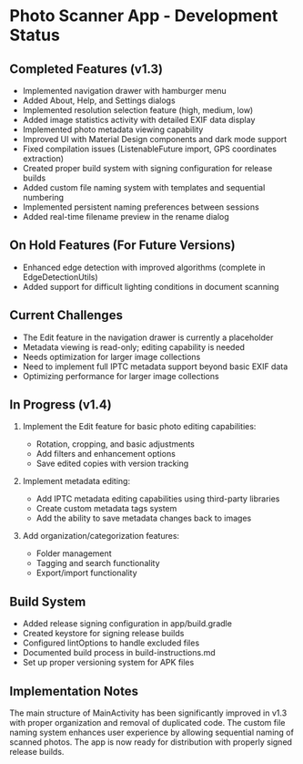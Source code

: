 # Photo Scanner App - Development Status

## Completed Features (v1.3)

- Implemented navigation drawer with hamburger menu
- Added About, Help, and Settings dialogs
- Implemented resolution selection feature (high, medium, low)
- Added image statistics activity with detailed EXIF data display
- Implemented photo metadata viewing capability
- Improved UI with Material Design components and dark mode support
- Fixed compilation issues (ListenableFuture import, GPS coordinates extraction)
- Created proper build system with signing configuration for release builds
- Added custom file naming system with templates and sequential numbering
- Implemented persistent naming preferences between sessions
- Added real-time filename preview in the rename dialog

## On Hold Features (For Future Versions)

- Enhanced edge detection with improved algorithms (complete in EdgeDetectionUtils)
- Added support for difficult lighting conditions in document scanning

## Current Challenges

- The Edit feature in the navigation drawer is currently a placeholder
- Metadata viewing is read-only; editing capability is needed
- Needs optimization for larger image collections
- Need to implement full IPTC metadata support beyond basic EXIF data
- Optimizing performance for larger image collections

## In Progress (v1.4)

1. Implement the Edit feature for basic photo editing capabilities:
   - Rotation, cropping, and basic adjustments
   - Add filters and enhancement options
   - Save edited copies with version tracking

2. Implement metadata editing:
   - Add IPTC metadata editing capabilities using third-party libraries
   - Create custom metadata tags system
   - Add the ability to save metadata changes back to images

4. Add organization/categorization features:
   - Folder management
   - Tagging and search functionality
   - Export/import functionality

## Build System

- Added release signing configuration in app/build.gradle
- Created keystore for signing release builds
- Configured lintOptions to handle excluded files
- Documented build process in build-instructions.md
- Set up proper versioning system for APK files

## Implementation Notes

The main structure of MainActivity has been significantly improved in v1.3 with proper organization and removal of duplicated code. The custom file naming system enhances user experience by allowing sequential naming of scanned photos. The app is now ready for distribution with properly signed release builds.

